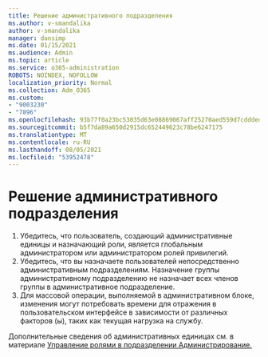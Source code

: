 ```yaml
---
title: Решение административного подразделения
ms.author: v-smandalika
author: v-smandalika
manager: dansimp
ms.date: 01/15/2021
ms.audience: Admin
ms.topic: article
ms.service: o365-administration
ROBOTS: NOINDEX, NOFOLLOW
localization_priority: Normal
ms.collection: Adm_O365
ms.custom:
- "9003230"
- "7896"
ms.openlocfilehash: 93b77f0a23bc53035d63e08869067aff25270aed559d7cddded04aaa92285302
ms.sourcegitcommit: b5f7da89a650d2915dc652449623c78be6247175
ms.translationtype: MT
ms.contentlocale: ru-RU
ms.lasthandoff: 08/05/2021
ms.locfileid: "53952478"
---
```

# <a name="administrative-unit-solution"></a>Решение административного подразделения

1. Убедитесь, что пользователь, создающий административные единицы и назначающий роли, является глобальным администратором или администратором ролей привилегий.
2. Убедитесь, что вы назначаете пользователей непосредственно административным подразделениям. Назначение группы административному подразделению не назначает всех членов группы в административное подразделение.
3. Для массовой операции, выполняемой в административном блоке, изменения могут потребовать времени для отражения в пользовательском интерфейсе в зависимости от различных факторов (ы), таких как текущая нагрузка на службу.

Дополнительные сведения об административных единицах см. в материале [Управление ролями в подразделении Администрирование.](https://docs.microsoft.com/azure/active-directory/roles/administrative-units)
